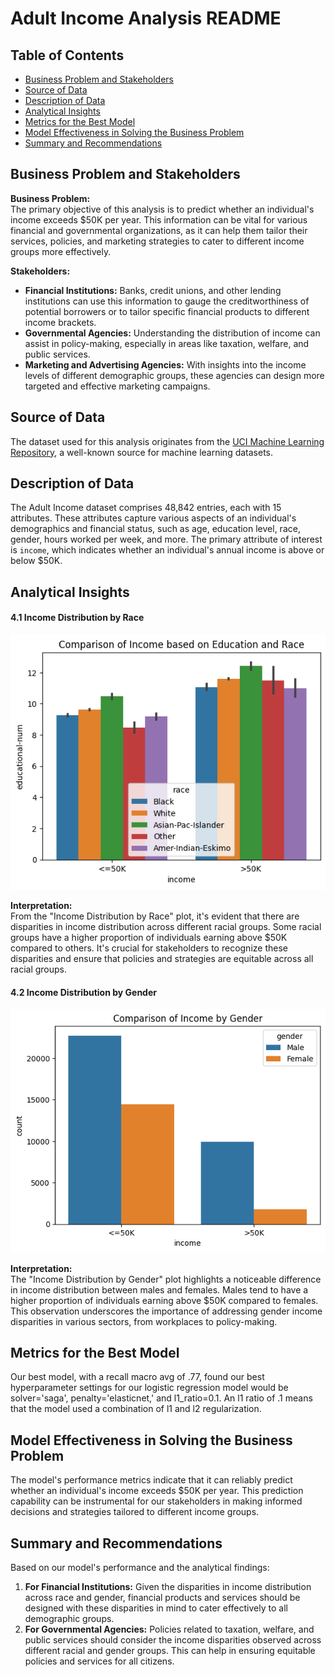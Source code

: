 
# Adult Income Analysis README

## Table of Contents

- [Business Problem and Stakeholders](#business-problem-and-stakeholders)
- [Source of Data](#source-of-data)
- [Description of Data](#description-of-data)
- [Analytical Insights](#analytical-insights)
- [Metrics for the Best Model](#metrics-for-the-best-model)
- [Model Effectiveness in Solving the Business Problem](#model-effectiveness-in-solving-the-business-problem)
- [Summary and Recommendations](#summary-and-recommendations)

## Business Problem and Stakeholders

**Business Problem:**  
The primary objective of this analysis is to predict whether an individual's income exceeds $50K per year. This information can be vital for various financial and governmental organizations, as it can help them tailor their services, policies, and marketing strategies to cater to different income groups more effectively.

**Stakeholders:**  
- **Financial Institutions:** Banks, credit unions, and other lending institutions can use this information to gauge the creditworthiness of potential borrowers or to tailor specific financial products to different income brackets.
- **Governmental Agencies:** Understanding the distribution of income can assist in policy-making, especially in areas like taxation, welfare, and public services.
- **Marketing and Advertising Agencies:** With insights into the income levels of different demographic groups, these agencies can design more targeted and effective marketing campaigns.

## Source of Data
The dataset used for this analysis originates from the [UCI Machine Learning Repository](https://archive.ics.uci.edu/ml/datasets/adult), a well-known source for machine learning datasets.

## Description of Data
The Adult Income dataset comprises 48,842 entries, each with 15 attributes. These attributes capture various aspects of an individual's demographics and financial status, such as age, education level, race, gender, hours worked per week, and more. The primary attribute of interest is `income`, which indicates whether an individual's annual income is above or below $50K.

## Analytical Insights

#### 4.1 Income Distribution by Race
![RaceIncome](https://github.com/coryncates/Project-Core/blob/main/RaceIncome.png)

**Interpretation:**  
From the "Income Distribution by Race" plot, it's evident that there are disparities in income distribution across different racial groups. Some racial groups have a higher proportion of individuals earning above $50K compared to others. It's crucial for stakeholders to recognize these disparities and ensure that policies and strategies are equitable across all racial groups.

#### 4.2 Income Distribution by Gender
![IncomeGender](https://github.com/coryncates/Project-Core/blob/main/IncomeGender.png)

**Interpretation:**  
The "Income Distribution by Gender" plot highlights a noticeable difference in income distribution between males and females. Males tend to have a higher proportion of individuals earning above $50K compared to females. This observation underscores the importance of addressing gender income disparities in various sectors, from workplaces to policy-making.

## Metrics for the Best Model
Our best model, with a recall macro avg of .77, found our best hyperparameter settings for our logistic regression model would be solver='saga', penalty='elasticnet,' and l1_ratio=0.1. An l1 ratio of .1 means that the model used a combination of l1 and l2 regularization.

## Model Effectiveness in Solving the Business Problem
The model's performance metrics indicate that it can reliably predict whether an individual's income exceeds $50K per year. This prediction capability can be instrumental for our stakeholders in making informed decisions and strategies tailored to different income groups.

## Summary and Recommendations

Based on our model's performance and the analytical findings:

1. **For Financial Institutions:** Given the disparities in income distribution across race and gender, financial products and services should be designed with these disparities in mind to cater effectively to all demographic groups.
2. **For Governmental Agencies:** Policies related to taxation, welfare, and public services should consider the income disparities observed across different racial and gender groups. This can help in ensuring equitable policies and services for all citizens.



